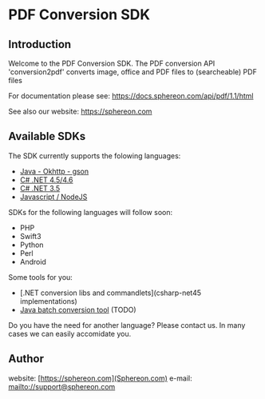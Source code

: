 # PDF Conversion SDK

## Introduction

Welcome to the PDF Conversion SDK. The PDF conversion API 'conversion2pdf' converts image, office and PDF files to (searcheable) PDF files

For documentation please see: https://docs.sphereon.com/api/pdf/1.1/html

See also our website: https://sphereon.com

## Available SDKs

The SDK currently supports the folowing languages:
 * [Java - Okhttp - gson](java8-okhttp-gson)
 * [C# .NET 4.5/4.6](csharp-net45)
 * [C# .NET 3.5](csharp-net35)
 * [Javascript / NodeJS](javascript)
 
SDKs for the following languages will follow soon:
 * PHP
 * Swift3
 * Python
 * Perl
 * Android
 
Some tools for you:
* [.NET conversion libs and commandlets](csharp-net45 implementations)
* [Java batch conversion tool](java-conversion-tool) (TODO)
 
Do you have the need for another language? Please contact us. In many cases we can easily accomidate you.

## Author
website: [https://sphereon.com](Sphereon.com)
e-mail: [mailto://support@sphereon.com](support@sphereon.com)

